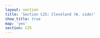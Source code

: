 ```yaml
---
layout: section
title: 'Section C25: Cleveland (W. side)'
show_title: true
map: 'yes'
section: C25
---
```

